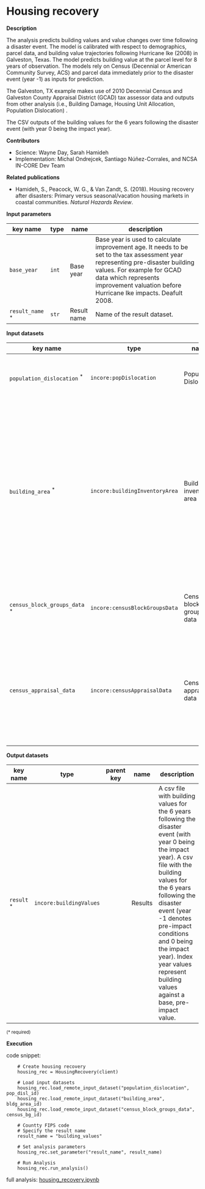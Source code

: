 # Housing recovery

**Description**

The analysis predicts building values and value changes over time following a disaster event. The model is calibrated 
with respect to demographics, parcel data, and building value trajectories following Hurricane Ike (2008) in 
Galveston, Texas. The model predicts building value at the parcel level for 8 years of observation. The models rely 
on Census (Decennial or American Community Survey, ACS) and parcel data immediately prior to the disaster event 
(year -1) as inputs for prediction.

The Galveston, TX example makes use of 2010 Decennial Census and Galveston County Appraisal District (GCAD) 
tax assessor data and outputs from other analysis (i.e., Building Damage, Housing Unit Allocation, 
Population Dislocation) . 

The CSV outputs of the building values for the 6 years following the disaster event (with year 0 being the impact year).

**Contributors**

- Science: Wayne Day, Sarah Hamideh
- Implementation: Michal Ondrejcek, Santiago Núñez-Corrales, and NCSA IN-CORE Dev Team

**Related publications**

- Hamideh, S., Peacock, W. G., & Van Zandt, S. (2018). Housing recovery after disasters: Primary versus seasonal/vacation housing markets in coastal communities. *Natural Hazards Review*.

**Input parameters**

key name | type | name | description
--- | --- | --- | ---
`base_year` | `int` | Base year | Base year is used to calculate improvement age. It needs to be set to the tax assessment year representing pre-disaster building values. For example for GCAD data which represents improvement valuation before Hurricane Ike impacts. Deafult 2008.
`result_name` <sup>*</sup> | `str` | Result name | Name of the result dataset.

**Input datasets**

key name | type | name | description
--- | --- | --- | ---
`population_dislocation` <sup>*</sup> | `incore:popDislocation` | Population Dislocation | A csv file with Population Dislocation aggregated to the block group level.
`building_area` <sup>*</sup> | `incore:buildingInventoryArea` | Building inventory area |  A csv file with Building square footage and damage. Damage is the actual building value loss in percentage terms observed through the County Appraisal District (GCAD) data. If damage column (dmg) is not available value loss is calculated from Population dislocation's rplosses and damage state (DS) values.
`census_block_groups_data` <sup>*</sup> | `incore:censusBlockGroupsData` | Census block groups data | Census ACS data, 2010 5yr data for block groups available at IPUMS NHGIS web site.
`census_appraisal_data` | `incore:censusAppraisalData` | Census appraisal data | Census data, 2010 Decennial Census District (GCAD) Census data. The json file must contain categories B25002_001E, B25002_001M, B25004_006E and B25004_006M.

**Output datasets**

key name | type | parent key | name | description
--- | --- | --- | --- | ---
`result` <sup>*</sup> | `incore:buildingValues` | | Results | A csv file with building values for the 6 years following the disaster event (with year 0 being the impact year). A csv file with the building values for the 6 years following the disaster event (year -1 denotes pre-impact conditions and 0 being the impact year). Index year values represent building values against a base, pre-impact value.

<small>(* required)</small>

**Execution**

code snippet:

```
    # Create housing recovery
    housing_rec = HousingRecovery(client)
    
    # Load input datasets
    housing_rec.load_remote_input_dataset("population_dislocation", pop_disl_id)
    housing_rec.load_remote_input_dataset("building_area", bldg_area_id)
    housing_rec.load_remote_input_dataset("census_block_groups_data", census_bg_id)

    # Countty FIPS code
    # Specify the result name
    result_name = "building_values"
    
    # Set analysis parameters
    housing_rec.set_parameter("result_name", result_name)

    # Run Analysis
    housing_rec.run_analysis()

```

full analysis: [housing_recovery.ipynb](https://github.com/IN-CORE/incore-docs/blob/master/notebooks/housing_recovery.ipynb)

